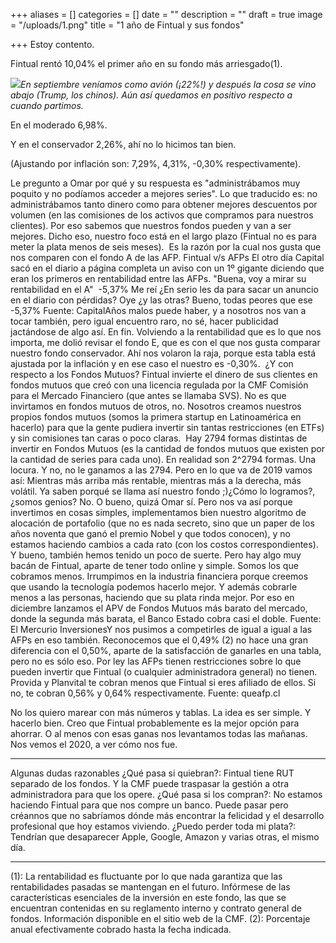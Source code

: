 +++
aliases = []
categories = []
date = ""
description = ""
draft = true
image = "/uploads/1.png"
title = "1 año de Fintual y sus fondos"

+++
Estoy contento.


Fintual rentó 10,04% el primer año en su fondo más arriesgado(1).

![](/uploads/1.png)_En septiembre veníamos como avión (¡22%!) y después la cosa se vino abajo (Trump, los chinos). Aún así quedamos en positivo respecto a cuando partimos._

En el moderado 6,98%.


Y en el conservador 2,26%, ahí no lo hicimos tan bien. 

(Ajustando por inflación son: 7,29%, 4,31%, -0,30% respectivamente).

Le pregunto a Omar por qué y su respuesta es "administrábamos muy poquito y no podíamos acceder a mejores series". Lo que traducido es: no administrábamos tanto dinero como para obtener mejores descuentos por volumen (en las comisiones de los activos que compramos para nuestros clientes).
Por eso sabemos que nuestros fondos pueden y van a ser mejores.
Dicho eso, nuestro foco está en el largo plazo (Fintual no es para meter la plata menos de seis meses). 
Es la razón por la cual nos gusta que nos comparen con el fondo A de las AFP.
Fintual v/s AFPs
El otro día Capital sacó en el diario a página completa un aviso con un 1º gigante diciendo que eran los primeros en rentabilidad entre las AFPs.
"Buena, voy a mirar su rentabilidad en el A" 
\-5,37%
Me reí ¿En serio les da para sacar un anuncio en el diario con pérdidas?
Oye ¿y las otras?
Bueno, todas peores que ese -5,37%
Fuente: CapitalAños malos puede haber, y a nosotros nos van a tocar también, pero igual encuentro raro, no sé, hacer publicidad jactándose de algo así. En fin.
Volviendo a la rentabilidad que es lo que nos importa, me dolió revisar el fondo E, que es con el que nos gusta comparar nuestro fondo conservador. Ahí nos volaron la raja, porque esta tabla está ajustada por la inflación y en ese caso el nuestro es -0,30%. 
¿Y con respecto a los Fondos Mutuos?
Fintual invierte el dinero de sus clientes en fondos mutuos que creó con una licencia regulada por la CMF Comisión para el Mercado Financiero (que antes se llamaba SVS).
No es que invirtamos en fondos mutuos de otros, no. Nosotros creamos nuestros propios fondos mutuos (somos la primera startup en Latinoamérica en hacerlo) para que la gente pudiera invertir sin tantas restricciones (en ETFs) y sin comisiones tan caras o poco claras. 
Hay 2794 formas distintas de invertir en Fondos Mutuos (es la cantidad de fondos mutuos que existen por la cantidad de series para cada uno). En realidad son 2^2794 formas.
Una locura.
Y no, no le ganamos a las 2794.
Pero en lo que va de 2019 vamos así:
Mientras más arriba más rentable, mientras más a la derecha, más volátil. Ya saben porqué se llama así nuestro fondo ;)¿Cómo lo logramos?, ¿somos genios?
No.
O bueno, quizá Omar sí.
Pero nos va así porque invertimos en cosas simples, implementamos bien nuestro algoritmo de alocación de portafolio (que no es nada secreto, sino que un paper de los años noventa que ganó el premio Nobel y que todos conocen), y no estamos haciendo cambios a cada rato (con los costos correspondientes). Y bueno, también hemos tenido un poco de suerte.
Pero hay algo muy bacán de Fintual, aparte de tener todo online y simple.
Somos los que cobramos menos.
Irrumpimos en la industria financiera porque creemos que usando la tecnología podemos hacerlo mejor.
Y además cobrarle menos a las personas, haciendo que su plata rinda mejor.
Por eso en diciembre lanzamos el APV de Fondos Mutuos más barato del mercado, donde la segunda más barata, el Banco Estado cobra casi el doble.
Fuente: El Mercurio InversionesY nos pusimos a competirles de igual a igual a las AFPs en eso también.
Reconocemos que el 0,49% (2) no hace una gran diferencia con el 0,50%, aparte de la satisfacción de ganarles en una tabla, pero no es sólo eso. Por ley las AFPs tienen restricciones sobre lo que pueden invertir que Fintual (o cualquier administradora general) no tienen.
Provida y Planvital te cobran menos que Fintual si eres afiliado de ellos. Si no, te cobran 0,56% y 0,64% respectivamente. Fuente: queafp.cl

No los quiero marear con más números y tablas.
La idea es ser simple.
Y hacerlo bien.
Creo que Fintual probablemente es la mejor opción para ahorrar.
O al menos con esas ganas nos levantamos todas las mañanas.
Nos vemos el 2020, a ver cómo nos fue.

***

Algunas dudas razonables
¿Qué pasa si quiebran?: Fintual tiene RUT separado de los fondos. Y la CMF puede traspasar la gestión a otra administradora para que los opere.
¿Qué pasa si los compran?: No estamos haciendo Fintual para que nos compre un banco. Puede pasar pero créannos que no sabríamos dónde más encontrar la felicidad y el desarrollo profesional que hoy estamos viviendo.
¿Puedo perder toda mi plata?: Tendrían que desaparecer Apple, Google, Amazon y varias otras, el mismo día.

***

(1): La rentabilidad es fluctuante por lo que nada garantiza que las rentabilidades pasadas se mantengan en el futuro. Infórmese de las características esenciales de la inversión en este fondo, las que se encuentran contenidas en su reglamento interno y contrato general de fondos. Información disponible en el sitio web de la CMF.
(2): Porcentaje anual efectivamente cobrado hasta la fecha indicada.